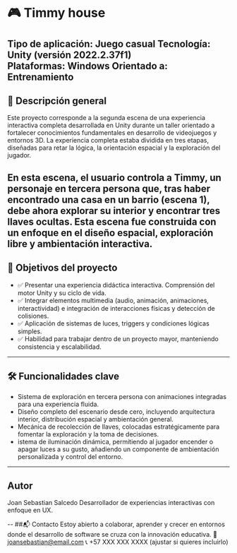 # 🎮 Timmy house

**Tipo de aplicación:** Juego casual
**Tecnología:** Unity (versión 2022.2.37f1)  
**Plataformas:** Windows 
**Orientado a:** Entrenamiento 
---

## 📘 Descripción general

Este proyecto corresponde a la segunda escena de una experiencia interactiva completa desarrollada en Unity durante un taller orientado a fortalecer conocimientos fundamentales en desarrollo de videojuegos y entornos 3D. La experiencia completa estaba dividida en tres etapas, diseñadas para retar la lógica, la orientación espacial y la exploración del jugador.

En esta escena, el usuario controla a Timmy, un personaje en tercera persona que, tras haber encontrado una casa en un barrio (escena 1), debe ahora explorar su interior y encontrar tres llaves ocultas. Esta escena fue construida con un enfoque en el diseño espacial, exploración libre y ambientación interactiva.
---

## 🎯 Objetivos del proyecto

- ✅ Presentar una experiencia didáctica interactiva. Comprensión del motor Unity y su ciclo de vida.
- ✅ Integrar elementos multimedia (audio, animación, animaciones, interactividad) e integración de interacciones físicas y detección de colisiones.
- ✅ Aplicación de sistemas de luces, triggers y condiciones lógicas simples.
- ✅ Habilidad para trabajar dentro de un proyecto mayor, manteniendo consistencia y escalabilidad.

---

## 🛠️ Funcionalidades clave

- Sistema de exploración en tercera persona con animaciones integradas para una experiencia fluida.
- Diseño completo del escenario desde cero, incluyendo arquitectura interior, distribución espacial y ambientación general.
- Mecánica de recolección de llaves, colocadas estratégicamente para fomentar la exploración y la toma de decisiones.
- istema de iluminación dinámica, permitiendo al jugador encender o apagar luces a su gusto, añadiendo un componente de ambientación personalizada y control del entorno.

---

## Autor
Joan Sebastian Salcedo
Desarrollador de experiencias interactivas con enfoque en UX.

-- 
##📬 Contacto
Estoy abierto a colaborar, aprender y crecer en entornos donde el desarrollo de software se cruza con la innovación educativa.
📧 joansebastian@email.com
📞 +57 XXX XXX XXXX (ajustar si quieres incluirlo)
